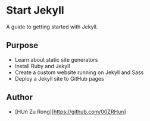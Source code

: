 # Start Jekyll

A guide to getting started with Jekyll.

## Purpose

- Learn about static site generators
- Install Ruby and Jekyll
- Create a custom website running on Jekyll and Sass
- Deploy a Jekyll site to GitHub pages

## Author
- [HUn Zu Rong][https://github.com/00ZRHun]